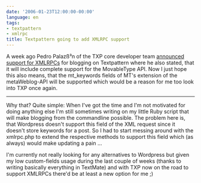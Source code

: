```yaml
---
date: '2006-01-23T12:00:00-00:00'
language: en
tags:
- textpattern
- xmlrpc
title: Textpattern going to add XMLRPC support
---
```



A week ago Pedro Palazß³n of the TXP core developer team <a href="http://textpattern.com/weblog/171/ask-a-dev-when-will-xml-rpc-show-up">announced support for XMLRPCs</a> for blogging on Textpattern where he also stated, that it will include complete support for the MovableType API. Now I just hope this also means, that the mt_keywords fields of MT's extension of the metaWeblog-API will be supported which would be a reason for me too look into TXP once again. 

-------------------------------



Why that? Quite simple: When I've got the time and I'm not motivated for doing anything else I'm still sometimes writing on my little Ruby script that will make blogging from the commandline possible. The problem here is, that Wordpress doesn't support this field of the XML request since it doesn't store keywords for a post. So I had to start messing around with the xmlrpc.php to extend the respective methods to support this field which (as always) would make updating a pain ...



I'm currently not really looking for any alternatives to Wordpress but given my low custom-fields usage during the last couple of weeks (thanks to writing basically everything in TextMate) and with TXP now on the road to support XMLRPCs there'd be at least a new option for me ;)
